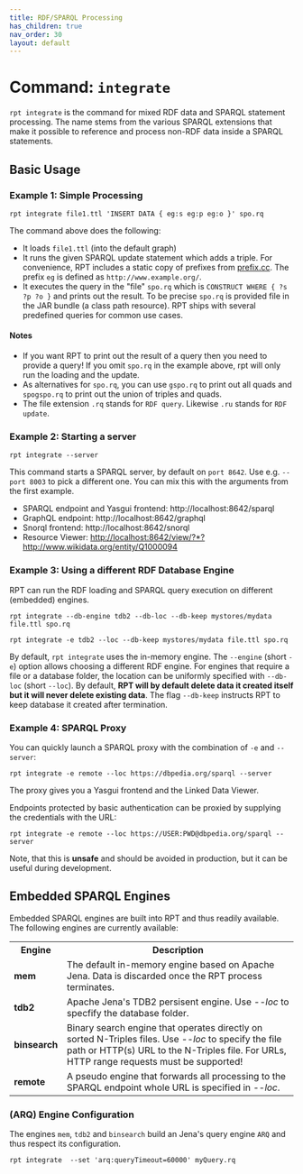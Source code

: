 ```yaml
---
title: RDF/SPARQL Processing
has_children: true
nav_order: 30
layout: default
---
```


# Command: `integrate`

`rpt integrate` is the command for mixed RDF data and SPARQL statement processing. The name stems from the various SPARQL extensions that make it possible to reference and process non-RDF data inside a SPARQL statements.



## Basic Usage

### Example 1: Simple Processing

`rpt integrate file1.ttl 'INSERT DATA { eg:s eg:p eg:o }' spo.rq`  

The command above does the following:

* It loads `file1.ttl` (into the default graph)
* It runs the given SPARQL update statement which adds a triple. For convenience, RPT includes a static copy of prefixes from [prefix.cc](https://prefix.cc). The prefix `eg` is defined as `http://www.example.org/`.
* It executes the query in the "file" `spo.rq` which is `CONSTRUCT WHERE { ?s ?p ?o }` and prints out the result. To be precise `spo.rq` is provided file in the JAR bundle (a class path resource). RPT ships with several predefined queries for common use cases.



#### Notes

* If you want RPT to print out the result of a query then you need to provide a query! If you omit `spo.rq` in the example above, rpt will only run the loading and the update.
* As alternatives for `spo.rq`, you can use `gspo.rq` to print out all quads and `spogspo.rq` to print out the union of triples and quads.
* The file extension `.rq` stands for `RDF query`. Likewise `.ru` stands for `RDF update`.



### Example 2: Starting a server

`rpt integrate --server`

This command starts a SPARQL server, by default on `port 8642`. Use e.g. `--port 8003` to pick a different one. You can mix this with the arguments from the first example.



* SPARQL endpoint and Yasgui frontend: http://localhost:8642/sparql
* GraphQL endpoint: http://localhost:8642/graphql
* Snorql frontend: http://localhost:8642/snorql
* Resource Viewer: <a href="http://localhost:8642/view/?*?http://www.wikidata.org/entity/Q1000094">http://localhost:8642/view/?*?http://www.wikidata.org/entity/Q1000094</a>



### Example 3: Using a different RDF Database Engine

RPT can run the RDF loading and SPARQL query execution on different (embedded) engines.

`rpt integrate --db-engine tdb2 --db-loc --db-keep mystores/mydata file.ttl spo.rq`

`rpt integrate -e tdb2 --loc --db-keep mystores/mydata file.ttl spo.rq`

By default, `rpt integrate` uses the in-memory engine. The `--engine` (short `-e`) option allows choosing a different RDF engine. For engines that require a file or a database folder, the location can be uniformly specified with `--db-loc` (short `--loc`). By default, **RPT will by default delete data it created itself but it will never delete existing data**. The flag `--db-keep` instructs RPT to keep database it created after termination.



### Example 4: SPARQL Proxy

You can quickly launch a SPARQL proxy with the combination of `-e` and `--server`:

`rpt integrate -e remote --loc https://dbpedia.org/sparql --server`

The proxy gives you a Yasgui frontend and the Linked Data Viewer.

Endpoints protected by basic authentication can be proxied by supplying the credentials with the URL:

`rpt integrate -e remote --loc https://USER:PWD@dbpedia.org/sparql --server`

Note, that this is **unsafe** and should be avoided in production, but it can be useful during development.



## Embedded SPARQL Engines

Embedded SPARQL engines are built into RPT and thus readily available. The following engines are currently available:

<table>
    <tr><th>Engine</th><th>Description</tr>
    <tr><td><b>mem</b></td><td>The default in-memory engine based on Apache Jena. Data is discarded once the RPT process terminates.</td></tr>
    <tr><td><b>tdb2</b></td><td>Apache Jena's TDB2 persisent engine. Use <i>--loc</i> to specfify the database folder.</td></tr>
    <tr><td><b>binsearch</b></td><td>Binary search engine that operates directly on sorted N-Triples files. Use <i>--loc</i> to specify the file path or HTTP(s) URL to the N-Triples file. For URLs, HTTP range requests must be supported!</td></tr>
    <tr><td><b>remote</b></td><td>A pseudo engine that forwards all processing to the SPARQL endpoint whole URL is specified in <i>--loc</i>.</td></tr>
</table>



### (ARQ) Engine Configuration

The engines `mem`, `tdb2` and `binsearch` build an Jena's query engine `ARQ` and thus respect its configuration.



`rpt integrate  --set 'arq:queryTimeout=60000' myQuery.rq`

### 



